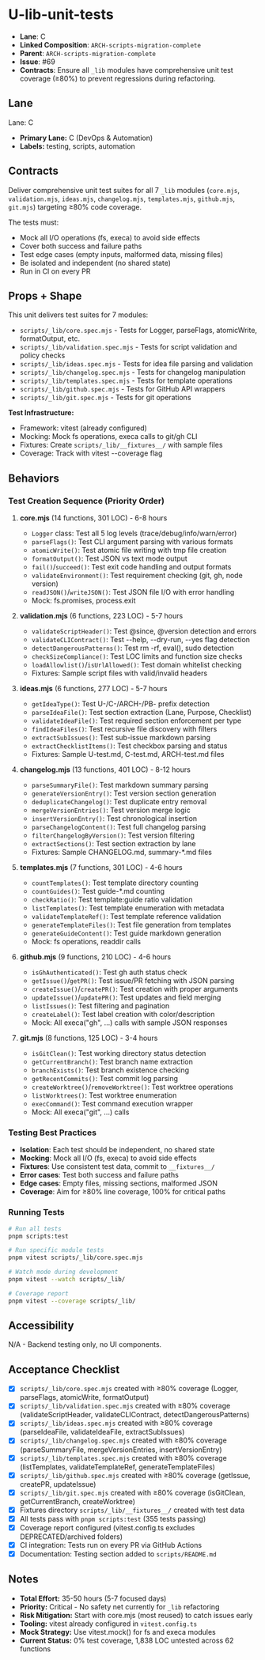 # U-lib-unit-tests

- **Lane**: C
- **Linked Composition**: `ARCH-scripts-migration-complete`
- **Parent**: `ARCH-scripts-migration-complete`
- **Issue**: #69
- **Contracts**: Ensure all `_lib` modules have comprehensive unit test coverage (≥80%) to prevent regressions during refactoring.

## Lane

Lane: C

- **Primary Lane:** C (DevOps & Automation)
- **Labels:** testing, scripts, automation

## Contracts

Deliver comprehensive unit test suites for all 7 `_lib` modules (`core.mjs`, `validation.mjs`, `ideas.mjs`, `changelog.mjs`, `templates.mjs`, `github.mjs`, `git.mjs`) targeting ≥80% code coverage.

The tests must:

- Mock all I/O operations (fs, execa) to avoid side effects
- Cover both success and failure paths
- Test edge cases (empty inputs, malformed data, missing files)
- Be isolated and independent (no shared state)
- Run in CI on every PR

## Props + Shape

This unit delivers test suites for 7 modules:

- `scripts/_lib/core.spec.mjs` - Tests for Logger, parseFlags, atomicWrite, formatOutput, etc.
- `scripts/_lib/validation.spec.mjs` - Tests for script validation and policy checks
- `scripts/_lib/ideas.spec.mjs` - Tests for idea file parsing and validation
- `scripts/_lib/changelog.spec.mjs` - Tests for changelog manipulation
- `scripts/_lib/templates.spec.mjs` - Tests for template operations
- `scripts/_lib/github.spec.mjs` - Tests for GitHub API wrappers
- `scripts/_lib/git.spec.mjs` - Tests for git operations

**Test Infrastructure:**

- Framework: vitest (already configured)
- Mocking: Mock fs operations, execa calls to git/gh CLI
- Fixtures: Create `scripts/_lib/__fixtures__/` with sample files
- Coverage: Track with vitest --coverage flag

## Behaviors

### Test Creation Sequence (Priority Order)

1. **core.mjs** (14 functions, 301 LOC) - 6-8 hours
   - `Logger` class: Test all 5 log levels (trace/debug/info/warn/error)
   - `parseFlags()`: Test CLI argument parsing with various formats
   - `atomicWrite()`: Test atomic file writing with tmp file creation
   - `formatOutput()`: Test JSON vs text mode output
   - `fail()`/`succeed()`: Test exit code handling and output formats
   - `validateEnvironment()`: Test requirement checking (git, gh, node version)
   - `readJSON()`/`writeJSON()`: Test JSON file I/O with error handling
   - Mock: fs.promises, process.exit

2. **validation.mjs** (6 functions, 223 LOC) - 5-7 hours
   - `validateScriptHeader()`: Test @since, @version detection and errors
   - `validateCLIContract()`: Test --help, --dry-run, --yes flag detection
   - `detectDangerousPatterns()`: Test rm -rf, eval(), sudo detection
   - `checkSizeCompliance()`: Test LOC limits and function size checks
   - `loadAllowlist()`/`isUrlAllowed()`: Test domain whitelist checking
   - Fixtures: Sample script files with valid/invalid headers

3. **ideas.mjs** (6 functions, 277 LOC) - 5-7 hours
   - `getIdeaType()`: Test U-/C-/ARCH-/PB- prefix detection
   - `parseIdeaFile()`: Test section extraction (Lane, Purpose, Checklist)
   - `validateIdeaFile()`: Test required section enforcement per type
   - `findIdeaFiles()`: Test recursive file discovery with filters
   - `extractSubIssues()`: Test sub-issue markdown parsing
   - `extractChecklistItems()`: Test checkbox parsing and status
   - Fixtures: Sample U-test.md, C-test.md, ARCH-test.md files

4. **changelog.mjs** (13 functions, 401 LOC) - 8-12 hours
   - `parseSummaryFile()`: Test markdown summary parsing
   - `generateVersionEntry()`: Test version section generation
   - `deduplicateChangelog()`: Test duplicate entry removal
   - `mergeVersionEntries()`: Test version merge logic
   - `insertVersionEntry()`: Test chronological insertion
   - `parseChangelogContent()`: Test full changelog parsing
   - `filterChangelogByVersion()`: Test version filtering
   - `extractSections()`: Test section extraction by lane
   - Fixtures: Sample CHANGELOG.md, summary-\*.md files

5. **templates.mjs** (7 functions, 301 LOC) - 4-6 hours
   - `countTemplates()`: Test template directory counting
   - `countGuides()`: Test guide-\*.md counting
   - `checkRatio()`: Test template:guide ratio validation
   - `listTemplates()`: Test template enumeration with metadata
   - `validateTemplateRef()`: Test template reference validation
   - `generateTemplateFiles()`: Test file generation from templates
   - `generateGuideContent()`: Test guide markdown generation
   - Mock: fs operations, readdir calls

6. **github.mjs** (9 functions, 210 LOC) - 4-6 hours
   - `isGhAuthenticated()`: Test gh auth status check
   - `getIssue()`/`getPR()`: Test issue/PR fetching with JSON parsing
   - `createIssue()`/`createPR()`: Test creation with proper arguments
   - `updateIssue()`/`updatePR()`: Test updates and field merging
   - `listIssues()`: Test filtering and pagination
   - `createLabel()`: Test label creation with color/description
   - Mock: All execa("gh", ...) calls with sample JSON responses

7. **git.mjs** (8 functions, 125 LOC) - 3-4 hours
   - `isGitClean()`: Test working directory status detection
   - `getCurrentBranch()`: Test branch name extraction
   - `branchExists()`: Test branch existence checking
   - `getRecentCommits()`: Test commit log parsing
   - `createWorktree()`/`removeWorktree()`: Test worktree operations
   - `listWorktrees()`: Test worktree enumeration
   - `execCommand()`: Test command execution wrapper
   - Mock: All execa("git", ...) calls

### Testing Best Practices

- **Isolation**: Each test should be independent, no shared state
- **Mocking**: Mock all I/O (fs, execa) to avoid side effects
- **Fixtures**: Use consistent test data, commit to `__fixtures__/`
- **Error cases**: Test both success and failure paths
- **Edge cases**: Empty files, missing sections, malformed JSON
- **Coverage**: Aim for ≥80% line coverage, 100% for critical paths

### Running Tests

```bash
# Run all tests
pnpm scripts:test

# Run specific module tests
pnpm vitest scripts/_lib/core.spec.mjs

# Watch mode during development
pnpm vitest --watch scripts/_lib/

# Coverage report
pnpm vitest --coverage scripts/_lib/
```

## Accessibility

N/A - Backend testing only, no UI components.

## Acceptance Checklist

- [x] `scripts/_lib/core.spec.mjs` created with ≥80% coverage (Logger, parseFlags, atomicWrite, formatOutput)
- [x] `scripts/_lib/validation.spec.mjs` created with ≥80% coverage (validateScriptHeader, validateCLIContract, detectDangerousPatterns)
- [x] `scripts/_lib/ideas.spec.mjs` created with ≥80% coverage (parseIdeaFile, validateIdeaFile, extractSubIssues)
- [x] `scripts/_lib/changelog.spec.mjs` created with ≥80% coverage (parseSummaryFile, mergeVersionEntries, insertVersionEntry)
- [x] `scripts/_lib/templates.spec.mjs` created with ≥80% coverage (listTemplates, validateTemplateRef, generateTemplateFiles)
- [x] `scripts/_lib/github.spec.mjs` created with ≥80% coverage (getIssue, createPR, updateIssue)
- [x] `scripts/_lib/git.spec.mjs` created with ≥80% coverage (isGitClean, getCurrentBranch, createWorktree)
- [x] Fixtures directory `scripts/_lib/__fixtures__/` created with test data
- [x] All tests pass with `pnpm scripts:test` (355 tests passing)
- [x] Coverage report configured (vitest.config.ts excludes DEPRECATED/archived folders)
- [x] CI integration: Tests run on every PR via GitHub Actions
- [x] Documentation: Testing section added to `scripts/README.md`

## Notes

- **Total Effort:** 35-50 hours (5-7 focused days)
- **Priority:** Critical - No safety net currently for `_lib` refactoring
- **Risk Mitigation:** Start with core.mjs (most reused) to catch issues early
- **Tooling:** vitest already configured in `vitest.config.ts`
- **Mock Strategy:** Use vitest.mock() for fs and execa modules
- **Current Status:** 0% test coverage, 1,838 LOC untested across 62 functions
